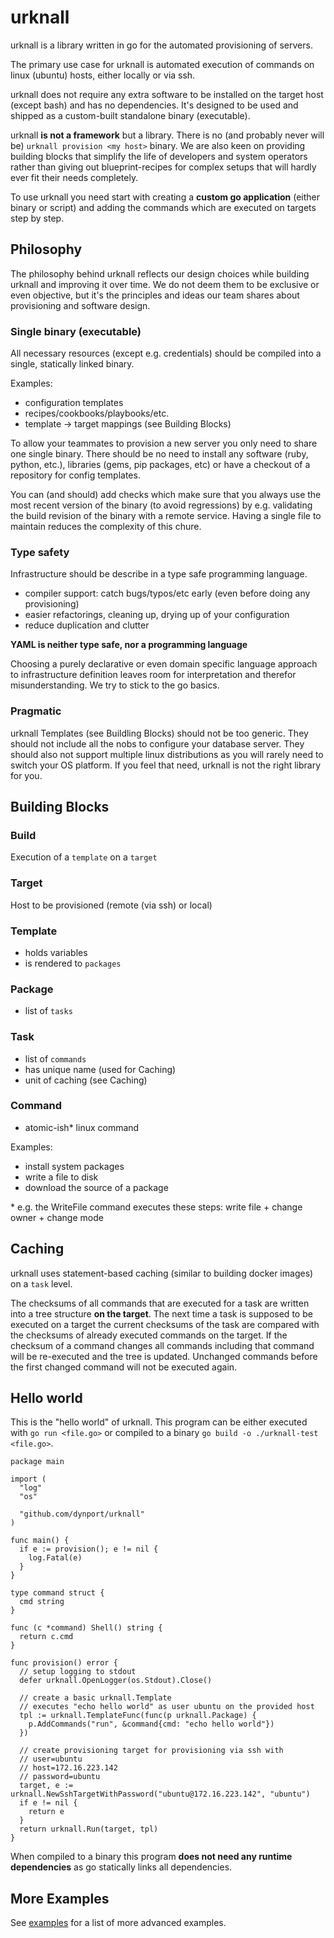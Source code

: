 # urknall

urknall is a library written in go for the automated provisioning of servers.

The primary use case for urknall is automated execution of commands on linux (ubuntu) hosts, either locally or via ssh.

urknall does not require any extra software to be installed on the target host (except bash) and has no dependencies. It's designed to be used and shipped as a custom-built standalone binary (executable).

urknall __is not a framework__ but a library. There is no (and probably never will be) `urknall provision <my host>` binary. We are also keen on providing building blocks that simplify the life of developers and system operators rather than giving out blueprint-recipes for complex setups that will hardly ever fit their needs completely.

To use urknall you need start with creating a __custom go application__ (either binary or script) and adding the commands which are executed on targets step by step.

## Philosophy

The philosophy behind urknall reflects our design choices while building urknall and improving it over time. We do not deem them to be exclusive or even objective, but it's the principles and ideas our team shares about provisioning and software design.

### Single binary (executable)

All necessary resources (except e.g. credentials) should be compiled into a single, statically linked binary.

Examples:

* configuration templates
* recipes/cookbooks/playbooks/etc.
* template -> target mappings (see Building Blocks)

To allow your teammates to provision a new server you only need to share one single binary. There should be no need to install any software (ruby, python, etc.), libraries (gems, pip packages, etc) or have a checkout of a repository for config templates.

You can (and should) add checks which make sure that you always use the most recent version of the binary (to avoid regressions) by e.g. validating the build revision of the binary with a remote service. Having a single file to maintain reduces the complexity of this chure.


### Type safety
Infrastructure should be describe in a type safe programming language.

* compiler support: catch bugs/typos/etc early (even before doing any provisioning)
* easier refactorings, cleaning up, drying up of your configuration
* reduce duplication and clutter

__YAML is neither type safe, nor a programming language__

Choosing a purely declarative or even domain specific language approach to infrastructure definition leaves room for interpretation and therefor misunderstanding. We try to stick to the go basics.

### Pragmatic

urknall Templates (see Buildling Blocks) should not be too generic. They should not include all the nobs to configure your database server. They should also not support multiple linux distributions as you will rarely need to switch your OS platform. If you feel that need, urknall is not the right library for you.
    

## Building Blocks

### Build

Execution of a `template` on a `target`

### Target

Host to be provisioned (remote (via ssh) or local)

### Template

* holds variables
* is rendered to `packages`

### Package

* list of `tasks`

### Task

* list of `commands`
* has unique name (used for Caching)
* unit of caching (see Caching)

### Command

* atomic-ish* linux command

Examples:

* install system packages
* write a file to disk
* download the source of a package

\* e.g. the WriteFile command executes these steps: write file + change owner + change mode

## Caching

urknall uses statement-based caching (similar to building docker images) on a `task` level. 

The checksums of all commands that are executed for a task are written into a tree structure __on the target__. The next time a task is supposed to be executed on a target the current checksums of the task are compared with the checksums of already executed commands on the target. If the checksum of a command changes all commands including that command will be re-executed and the tree is updated. Unchanged commands before the first changed command will not be executed again.

## Hello world

This is the "hello world" of urknall. This program can be either executed with `go run <file.go>` or compiled to a binary `go build -o ./urknall-test <file.go>`.


    package main

    import (
      "log"
      "os"

      "github.com/dynport/urknall"
    )

    func main() {
      if e := provision(); e != nil {
        log.Fatal(e)
      }
    }

    type command struct {
      cmd string
    }

    func (c *command) Shell() string {
      return c.cmd
    }

    func provision() error {
      // setup logging to stdout
      defer urknall.OpenLogger(os.Stdout).Close()

      // create a basic urknall.Template
      // executes "echo hello world" as user ubuntu on the provided host
      tpl := urknall.TemplateFunc(func(p urknall.Package) {
        p.AddCommands("run", &command{cmd: "echo hello world"})
      })

      // create provisioning target for provisioning via ssh with
      // user=ubuntu
      // host=172.16.223.142
      // password=ubuntu
      target, e := urknall.NewSshTargetWithPassword("ubuntu@172.16.223.142", "ubuntu")
      if e != nil {
        return e
      }
      return urknall.Run(target, tpl)
    }

When compiled to a binary this program __does not need any runtime dependencies__ as go statically links all dependencies.

## More Examples

See [examples](examples) for a list of more advanced examples.

